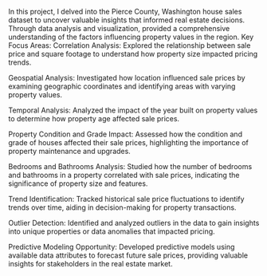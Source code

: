 In this project, I delved into the Pierce County, Washington house sales dataset to uncover valuable insights that informed real estate decisions. Through data analysis and visualization, provided a comprehensive understanding of the factors influencing property values in the region.
Key Focus Areas:
Correlation Analysis:
Explored the relationship between sale price and square footage to understand how property size impacted pricing trends.

Geospatial Analysis:
Investigated how location influenced sale prices by examining geographic coordinates and identifying areas with varying property values.

Temporal Analysis:
Analyzed the impact of the year built on property values to determine how property age affected sale prices.

Property Condition and Grade Impact:
Assessed how the condition and grade of houses affected their sale prices, highlighting the importance of property maintenance and upgrades.

Bedrooms and Bathrooms Analysis:
Studied how the number of bedrooms and bathrooms in a property correlated with sale prices, indicating the significance of property size and features.

Trend Identification:
Tracked historical sale price fluctuations to identify trends over time, aiding in decision-making for property transactions.

Outlier Detection:
Identified and analyzed outliers in the data to gain insights into unique properties or data anomalies that impacted pricing.

Predictive Modeling Opportunity:
Developed predictive models using available data attributes to forecast future sale prices, providing valuable insights for stakeholders in the real estate market.
